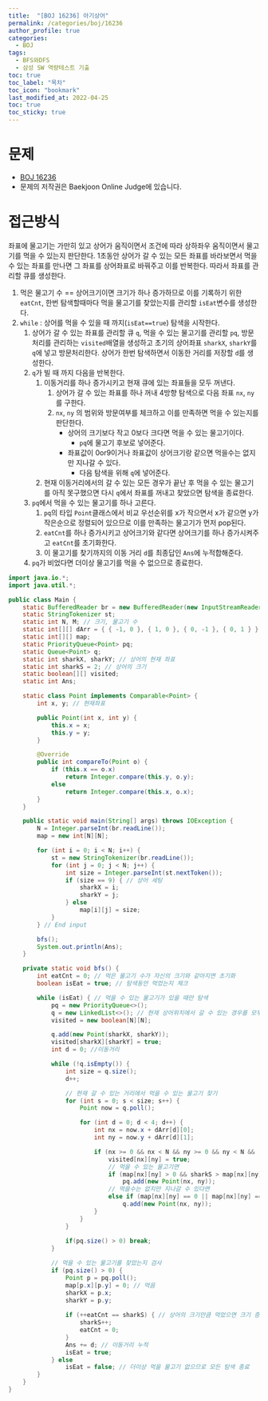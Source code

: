 ```yaml
---
title:  "[BOJ 16236] 아기상어"
permalink: /categories/boj/16236
author_profile: true
categories:
  - BOJ
tags:
  - BFS와DFS  
  - 삼성 SW 역량테스트 기출  
toc: true
toc_label: "목차"
toc_icon: "bookmark"
last_modified_at: 2022-04-25
toc: true
toc_sticky: true
---
```


# 문제
- [BOJ 16236](https://www.acmicpc.net/problem/16236)  
- 문제의 저작권은 Baekjoon Online Judge에 있습니다.  

# 접근방식  
좌표에 물고기는 가만히 있고 상어가 움직이면서 조건에 따라 상하좌우 움직이면서 물고기를 먹을 수 있는지 판단한다. 1초동안 상어가 갈 수 있는 모든 좌표를 바라보면서 먹을 수 있는 좌표를 만나면 그 좌표를 상어좌표로 바꿔주고 이를 반복한다. 따라서 좌표를 관리할 큐를 생성한다.

1. 먹은 물고기 수 == 상어크기이면 크기가 하나 증가하므로 이를 기록하기 위한 `eatCnt`, 한번 탐색할때마다 먹을 물고기를 찾았는지를 관리할 `isEat`변수를 생성한다.
2. `while` : 상어를 먹을 수 있을 때 까지(`isEat==true`) 탐색을 시작한다.
    1. 상어가 갈 수 있는 좌표를 관리할 큐 `q`, 먹을 수 있는 물고기를 관리할 `pq`, 방문처리를 관리하는 `visited`배열을 생성하고 초기의 상어좌표 `sharkX`, `sharkY`를 `q`에 넣고 방문처리한다. 상어가 한번 탐색하면서 이동한 거리를 저장할 `d`를 생성한다.
    2. `q`가 빌 때 까지 다음을 반복한다.
        1. 이동거리를 하나 증가시키고 현재 큐에 있는 좌표들을 모두 꺼낸다.
            1. 상어가 갈 수 있는 좌표를 하나 꺼내 4방향 탐색으로 다음 좌표 `nx`, `ny`를 구한다.
            2. `nx`, `ny` 의 범위와 방문여부를 체크하고 이를 만족하면 먹을 수 있는지를 판단한다.
                - 상어의 크기보다 작고 0보다 크다면 먹을 수 있는 물고기이다.
                    - `pq`에 물고기 후보로 넣어준다.
                - 좌표값이 0or9이거나 좌표값이 상어크기랑 같으면 먹을수는 없지만 지나갈 수 있다.
                    - 다음 탐색을 위해 `q`에 넣어준다.
        2. 현재 이동거리에서의 갈 수 있는 모든 경우가 끝난 후 먹을 수 있는 물고기를 아직 못구했으면 다시 `q`에서 좌표를 꺼내고 찾았으면 탐색을 종료한다.
    3. `pq`에서 먹을 수 있는 물고기를 하나 고른다.
        1. `pq`의 타입 `Point`클래스에서 비교 우선순위를 x가 작으면서 x가 같으면 y가 작은순으로 정렬되어 있으므로 이를 만족하는 물고기가 먼저 pop된다.
        2. `eatCnt`를 하나 증가시키고 상어크기와 같다면 상어크기를 하나 증가시켜주고 `eatCnt`를 초기화한다.
        3. 이 물고기를 찾기까지의 이동 거리 `d`를 최종답인 `Ans`에 누적합해준다.
    4. `pq`가 비었다면 더이상 물고기를 먹을 수 없으므로 종료한다.

```java  
import java.io.*;
import java.util.*;

public class Main {
	static BufferedReader br = new BufferedReader(new InputStreamReader(System.in));
	static StringTokenizer st;
	static int N, M; // 크기, 물고기 수
	static int[][] dArr = { { -1, 0 }, { 1, 0 }, { 0, -1 }, { 0, 1 } };
	static int[][] map;
	static PriorityQueue<Point> pq;
	static Queue<Point> q;
	static int sharkX, sharkY; // 상어의 현재 좌표
	static int sharkS = 2; // 상어의 크기
	static boolean[][] visited;
	static int Ans;

	static class Point implements Comparable<Point> {
		int x, y; // 현재좌표

		public Point(int x, int y) {
			this.x = x;
			this.y = y;
		}

		@Override
		public int compareTo(Point o) {
			if (this.x == o.x)
				return Integer.compare(this.y, o.y);
			else
				return Integer.compare(this.x, o.x);
		}
	}

	public static void main(String[] args) throws IOException {
		N = Integer.parseInt(br.readLine());
		map = new int[N][N];

		for (int i = 0; i < N; i++) {
			st = new StringTokenizer(br.readLine());
			for (int j = 0; j < N; j++) {
				int size = Integer.parseInt(st.nextToken());
				if (size == 9) { // 상어 세팅
					sharkX = i;
					sharkY = j;
				} else
					map[i][j] = size;
			}
		} // End input

		bfs();
		System.out.println(Ans);
	}

	private static void bfs() {
		int eatCnt = 0; // 먹은 물고기 수가 자신의 크기와 같아지면 초기화
		boolean isEat = true; // 탐색동안 먹었는지 체크

		while (isEat) { // 먹을 수 있는 물고기가 있을 때만 탐색
			pq = new PriorityQueue<>();
			q = new LinkedList<>(); // 현재 상어위치에서 갈 수 있는 경우를 모두 저장
			visited = new boolean[N][N];

			q.add(new Point(sharkX, sharkY));
			visited[sharkX][sharkY] = true;
			int d = 0; //이동거리

			while (!q.isEmpty()) {
				int size = q.size();
				d++;

				// 현재 갈 수 있는 거리에서 먹을 수 있는 물고기 찾기
				for (int s = 0; s < size; s++) {
					Point now = q.poll();

					for (int d = 0; d < 4; d++) {
						int nx = now.x + dArr[d][0];
						int ny = now.y + dArr[d][1];

						if (nx >= 0 && nx < N && ny >= 0 && ny < N && !visited[nx][ny]) {
							visited[nx][ny] = true;
							// 먹을 수 있는 물고기면
							if (map[nx][ny] > 0 && sharkS > map[nx][ny])
								pq.add(new Point(nx, ny));
							// 먹을수는 없지만 지나갈 수 있다면
							else if (map[nx][ny] == 0 || map[nx][ny] == sharkS)
								q.add(new Point(nx, ny));
						}
					}
				}
				
				if(pq.size() > 0) break;
			}

			// 먹을 수 있는 물고기를 찾았는지 검사
			if (pq.size() > 0) {
				Point p = pq.poll();
				map[p.x][p.y] = 0; // 먹음
				sharkX = p.x;
				sharkY = p.y;
				
				if (++eatCnt == sharkS) { // 상어의 크기만큼 먹었으면 크기 증가
					sharkS++;
					eatCnt = 0;
				}
				Ans += d; // 이동거리 누적
				isEat = true;
			} else
				isEat = false; // 더이상 먹을 물고기 없으므로 모든 탐색 종료
		}
	}
}
```